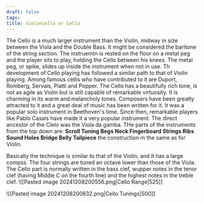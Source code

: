 ```yaml
---
draft: false
tags:
title: Violoncello or Cello
---
```

The Cello is a much larger instrument than the Violin, midway in size between the Viola and the Double Bass. It might be considered the baritone of the string section. The instruemtn is rested on the floor on a metal peg and the player sits to play, holding the Cello between his knees. The metal peg, or spike, slides up inside the instrument when not in use. Th development of Cello playing has followed a similar path to that of Violin playing. Among famous cellis who have contributed to it are Duport, Romberg, Servais, Piatti and Popper.
The Cello has a beautifully rich tone, is not as agile as Violin but is still capable of remarkable virtuosity. It is charming in its warm and melancholy tones. Composers have been greatly attracted to it and a great deal of music has been written for it. It was a popular solo instrument in Beethoven's time. Since then, remarkable players like Pablo Casals have made it a very popular instrument. The direct ancestor of the Clelo was the Viola da gamba. THe parts of the instruments from the top down are:
**Scroll
Tuning Begs
Neck
Fingerboard
Strings
Ribs
Sound Holes
Bridge
Belly
Tailpiece**
the construction m the same as for Violin.

Basically the technique is similar to that of the Violin, and it has a large compss. The four strings are tuned an octave lower than those of the Viola. The Cello part is normally written in the bass clef, wupper notes in the tenor clef (having Middle C on the fourth line) and the highest notes in the treble clef.
![[Pasted image 20241208200556.png|Cello Range|525]]

![[Pasted image 20241208200632.png|Cello Tunings|500]]